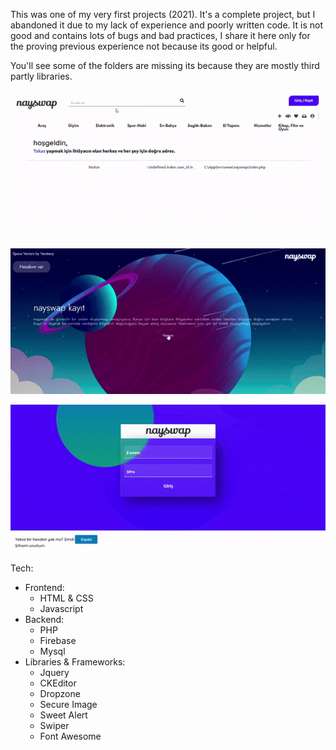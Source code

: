 This was one of my very first projects (2021). It's a complete project, but I abandoned it due to my lack of experience and poorly written code. It is not good and contains lots of bugs and bad practices, I share it here only for the proving previous experience not because its good or helpful. 

You'll see some of the folders are missing its because they are mostly third partly libraries.

![](https://github.com/avvprime/nayswap/blob/main/sr-2.gif)

![](https://github.com/avvprime/nayswap/blob/main/sr-1.gif)

![](https://github.com/avvprime/nayswap/blob/main/sr-3.gif)

Tech:
  - Frontend:
     - HTML & CSS
     - Javascript
  - Backend:
     - PHP
     - Firebase
     - Mysql
  - Libraries & Frameworks:
     - Jquery
     - CKEditor
     - Dropzone
     - Secure Image
     - Sweet Alert
     - Swiper
     - Font Awesome
